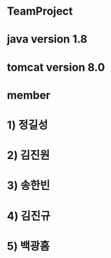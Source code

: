 # TeamProject

# java version 1.8
# tomcat version 8.0

# member
# 1) 정길성
# 2) 김진원
# 3) 송한빈
# 4) 김진규
# 5) 백광흠
